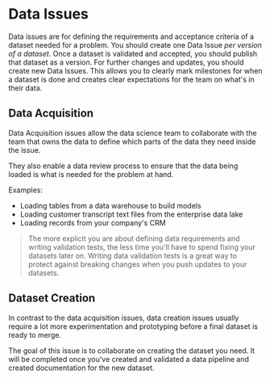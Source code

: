 # Data Issues

Data issues are for defining the requirements and acceptance criteria of a dataset needed for a problem. You should create one Data Issue *per version of a dataset*. Once a dataset is validated and accepted, you should publish that dataset as a version. For further changes and updates, you should create new Data Issues. This allows you to clearly mark milestones for when a dataset is done and creates clear expectations for the team on what's in their data.

## Data Acquisition

Data Acquisition issues allow the data science team to collaborate with the team that owns the data to define which parts of the data they need inside the issue.

They also enable a data review process to ensure that the data being loaded is what is needed for the problem at hand.


Examples:
- Loading tables from a data warehouse to build models
- Loading customer transcript text files from the enterprise data lake
- Loading records from your company's CRM
  
> The more explicit you are about defining data requirements and writing validation tests, the less time you'll have to spend fixing your datasets later on.
> Writing data validation tests is a great way to protect against breaking changes when you push updates to your datasets.

## Dataset Creation

In contrast to the data acquisition issues, data creation issues usually require a lot more experimentation and prototyping before a final dataset is ready to merge.

The goal of this issue is to collaborate on creating the dataset you need. It will be completed once you've created and validated a data pipeline and created documentation for the new dataset.
